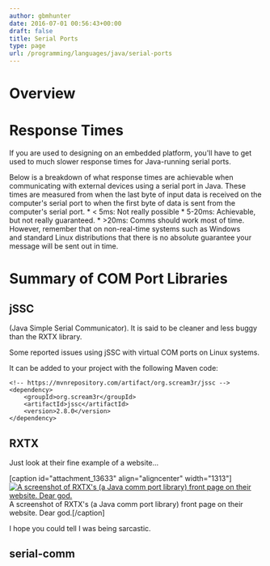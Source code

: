 ```yaml
---
author: gbmhunter
date: 2016-07-01 00:56:43+00:00
draft: false
title: Serial Ports
type: page
url: /programming/languages/java/serial-ports
---
```


# Overview

# Response Times

If you are used to designing on an embedded platform, you'll have to get used to much slower response times for Java-running serial ports.

Below is a breakdown of what response times are achievable when communicating with external devices using a serial port in Java. These times are measured from when the last byte of input data is received on the computer's serial port to when the first byte of data is sent from the computer's serial port.  * < 5ms: Not really possible  * 5-20ms: Achievable, but not really guaranteed.  * >20ms: Comms should work most of time. However, remember that on non-real-time systems such as Windows and standard Linux distributions that there is no absolute guarantee your message will be sent out in time.

# Summary of COM Port Libraries

## jSSC

(Java Simple Serial Communicator). It is said to be cleaner and less buggy than the RXTX library.

Some reported issues using jSSC with virtual COM ports on Linux systems.

It can be added to your project with the following Maven code:
    
    <!-- https://mvnrepository.com/artifact/org.scream3r/jssc -->
    <dependency>
        <groupId>org.scream3r</groupId>
        <artifactId>jssc</artifactId>
        <version>2.8.0</version>
    </dependency>

## RXTX

Just look at their fine example of a website...

[caption id="attachment_13633" align="aligncenter" width="1313"][![A screenshot of RXTX's (a Java comm port library) front page on their website. Dear god.](/images/2016/07/screenshot-java-serial-rxtx-website-front-page.png)
](/images/2016/07/screenshot-java-serial-rxtx-website-front-page.png) A screenshot of RXTX's (a Java comm port library) front page on their website. Dear god.[/caption]

I hope you could tell I was being sarcastic.

## serial-comm
